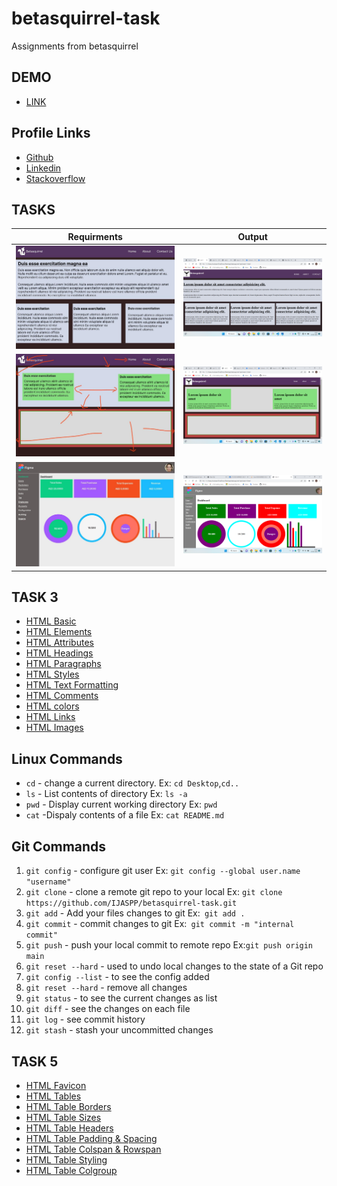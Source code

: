 # betasquirrel-task
Assignments from  betasquirrel


## DEMO
- [LINK](https://ijaspp.github.io/betasquirrel-task/)
## Profile Links
- [Github](https://github.com/IJASPP)
- [Linkedin](https://www.linkedin.com/in/muhammed-ijas-pp-6a6714194/)
- [Stackoverflow](https://www.linkedin.com/in/muhammed-ijas-pp-6a6714194/)

## TASKS

| Requirments                 | Output                       |
|-----------------------------|------------------------------|
|![TASK 1](images/input-1.jpg)|![TASK 1](images/output-1.png)|
|![TASK 2](images/input-2.jpg)|![TASK 2](images/output-2.png)|
|![TASK 4](images/input-4.jpg)|![TASK 4](images/output-4.png)|
## TASK 3
- [HTML Basic](https://www.w3schools.com/html/html_basic.asp)
- [HTML Elements](https://www.w3schools.com/html/html_elements.asp)
- [HTML Attributes](https://www.w3schools.com/html/html_attributes.asp)
- [HTML Headings](https://www.w3schools.com/html/html_headings.asp)
- [HTML Paragraphs](https://www.w3schools.com/html/html_paragraphs.asp)
- [HTML Styles](https://www.w3schools.com/html/html_styles.asp)
- [HTML Text Formatting](https://www.w3schools.com/html/html_formatting.asp)
- [HTML Comments](https://www.w3schools.com/html/html_comments.asp)
- [HTML colors](https://www.w3schools.com/html/html_comments.asp)
- [HTML Links](https://www.w3schools.com/html/html_comments.asp)
- [HTML Images](https://www.w3schools.com/html/html_images.asp)

## Linux Commands
- `cd` - change a current directory. Ex: `cd Desktop`,`cd.. `
- `ls` - List contents of directory Ex: `ls -a `
- `pwd` - Display current working directory Ex: `pwd`
- `cat` -Dispaly contents of a file Ex: `cat README.md`
## Git Commands
1. `git config` - configure git user Ex: `git config --global user.name "username"`
2. `git clone` - clone a remote git repo to your local Ex: `git clone https://github.com/IJASPP/betasquirrel-task.git`
3. `git add` - Add your files changes to git Ex:` git add .`
4. `git commit` - commit changes to git Ex:` git commit -m "internal commit"`
5. `git push` - push your local commit to remote repo Ex:`git push origin main`
6. `git reset --hard` - used to undo local changes to the state of a Git repo  
7. `git config --list` - to see the config added
8. `git reset --hard` - remove all changes
9. `git status` - to see the current changes as list
10. `git diff` - see the changes on each file
11. `git log` - see commit history
12. `git stash` - stash your uncommitted changes
## TASK 5
- [HTML Favicon](https://www.w3schools.com/html/html_favicon.asp)
- [HTML Tables](https://www.w3schools.com/html/html_tables.asp)
- [HTML Table Borders](https://www.w3schools.com/html/html_table_borders.asp)
- [HTML Table Sizes](https://www.w3schools.com/html/html_table_sizes.asp)
- [HTML Table Headers](https://www.w3schools.com/html/html_table_headers.asp)
- [HTML Table Padding & Spacing](https://www.w3schools.com/html/html_table_padding_spacing.asp)
- [HTML Table Colspan & Rowspan](https://www.w3schools.com/html/html_table_colspan_rowspan.asp)
- [HTML Table Styling](https://www.w3schools.com/html/html_table_styling.asp)
- [HTML Table Colgroup](https://www.w3schools.com/html/html_table_colgroup.asp)


[def]: images/output-2.png